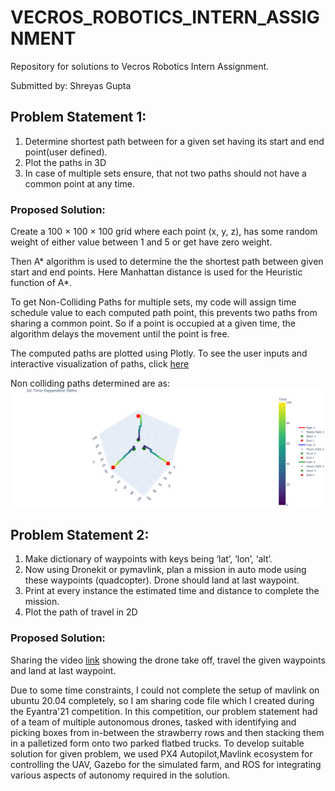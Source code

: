 # VECROS_ROBOTICS_INTERN_ASSIGNMENT
Repository for solutions to Vecros Robotics Intern Assignment.

Submitted by: Shreyas Gupta

## Problem Statement 1: 
1. Determine shortest path between for a given set having its start and end point(user defined).
2. Plot the paths in 3D
3. In case of multiple sets ensure, that not two paths should not have a common point at any time.

### Proposed Solution:
Create a 100 × 100 × 100 grid where each point (x, y, z), has some random weight of either value between 1 and 5 or get have zero weight.

Then A* algorithm is used to determine the the shortest path between given start and end points. Here Manhattan distance is used for the Heuristic function of A*.

To get Non-Colliding Paths for multiple sets, my code will assign time schedule value to each computed path point, this prevents two paths from sharing a common point. So if a point is occupied at a given time, the algorithm delays the movement until the point is free.

The computed paths are plotted using Plotly. 
To see the user inputs and interactive visualization of paths, click [here](https://colab.research.google.com/drive/1d8IjQ2XVGszMevvb8gQCAznoyra2ww3Y?usp=sharing)

Non colliding paths determined are as:
![Agent Playing](Q1/newplot.png)



## Problem Statement 2:
1. Make dictionary of waypoints with keys being ‘latʼ, ʼlonʼ, ‘altʼ.
2. Now using Dronekit or pymavlink, plan a mission in auto mode using these waypoints (quadcopter). Drone should land at last waypoint.
3. Print at every instance the estimated time and distance to complete the mission.
4. Plot the path of travel in 2D

### Proposed Solution:
Sharing the video [link](https://youtu.be/tSHq0AEK0hw) showing the drone take off, travel the given waypoints and land at last waypoint.

Due to some time constraints, I could not complete the setup of mavlink on ubuntu 20.04 completely, so I am sharing code file which I created during the Eyantra'21 competition. 
In this competition, our problem statement had of a team of multiple autonomous drones, tasked with identifying and picking boxes from in-between the strawberry rows and then stacking them in a palletized form onto two parked flatbed trucks. 
To develop suitable solution for given problem, we used PX4 Autopilot,Mavlink ecosystem for controlling the UAV, Gazebo for the simulated farm, and ROS for integrating various aspects of autonomy required in the solution.


